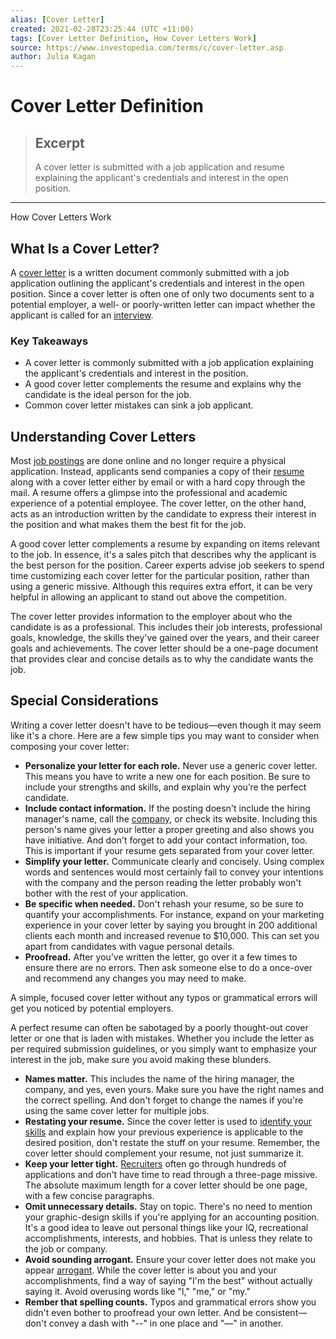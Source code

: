 ```yaml
---
alias: [Cover Letter]
created: 2021-02-28T23:25:44 (UTC +11:00)
tags: [Cover Letter Definition, How Cover Letters Work]
source: https://www.investopedia.com/terms/c/cover-letter.asp
author: Julia Kagan
---
```


# Cover Letter Definition

> ## Excerpt
> A cover letter is submitted with a job application and resume explaining the applicant's credentials and interest in the open position.

---

How Cover Letters Work
## What Is a Cover Letter?

A [cover letter](https://www.investopedia.com/articles/personal-finance/083115/financial-analyst-cover-letters-get-you-hired.asp) is a written document commonly submitted with a job application outlining the applicant's credentials and interest in the open position. Since a cover letter is often one of only two documents sent to a potential employer, a well- or poorly-written letter can impact whether the applicant is called for an [interview](https://www.investopedia.com/articles/personal-finance/010516/4-things-you-should-never-reveal-during-job-interview.asp).

### Key Takeaways

-   A cover letter is commonly submitted with a job application explaining the applicant's credentials and interest in the position.
-   A good cover letter complements the resume and explains why the candidate is the ideal person for the job.
-   Common cover letter mistakes can sink a job applicant.

## Understanding Cover Letters

Most [job postings](https://www.investopedia.com/financial-edge/0711/9-different-ways-to-find-a-new-job.aspx) are done online and no longer require a physical application. Instead, applicants send companies a copy of their [resume](https://www.investopedia.com/articles/financialcareers/10/investment-banking-resume.asp) along with a cover letter either by email or with a hard copy through the mail. A resume offers a glimpse into the professional and academic experience of a potential employee. The cover letter, on the other hand, acts as an introduction written by the candidate to express their interest in the position and what makes them the best fit for the job.

A good cover letter complements a resume by expanding on items relevant to the job. In essence, it's a sales pitch that describes why the applicant is the best person for the position. Career experts advise job seekers to spend time customizing each cover letter for the particular position, rather than using a generic missive. Although this requires extra effort, it can be very helpful in allowing an applicant to stand out above the competition.

The cover letter provides information to the employer about who the candidate is as a professional. This includes their job interests, professional goals, knowledge, the skills they've gained over the years, and their career goals and achievements. The cover letter should be a one-page document that provides clear and concise details as to why the candidate wants the job.

## Special Considerations

Writing a cover letter doesn't have to be tedious—even though it may seem like it's a chore. Here are a few simple tips you may want to consider when composing your cover letter:

-   **Personalize your letter for each role.** Never use a generic cover letter. This means you have to write a new one for each position. Be sure to include your strengths and skills, and explain why you’re the perfect candidate.
-   **Include contact information.** If the posting doesn't include the hiring manager's name, call the [company](https://www.investopedia.com/terms/c/company.asp), or check its website. Including this person's name gives your letter a proper greeting and also shows you have initiative. And don't forget to add your contact information, too. This is important if your resume gets separated from your cover letter.
-   **Simplify your letter.** Communicate clearly and concisely. Using complex words and sentences would most certainly fail to convey your intentions with the company and the person reading the letter probably won't bother with the rest of your application.
-   **Be specific when needed.** Don't rehash your resume, so be sure to quantify your accomplishments. For instance, expand on your marketing experience in your cover letter by saying you brought in 200 additional clients each month and increased revenue to $10,000. This can set you apart from candidates with vague personal details.
-   **Proofread.** After you’ve written the letter, go over it a few times to ensure there are no errors. Then ask someone else to do a once-over and recommend any changes you may need to make.

A simple, focused cover letter without any typos or grammatical errors will get you noticed by potential employers.

A perfect resume can often be sabotaged by a poorly thought-out cover letter or one that is laden with mistakes. Whether you include the letter as per required submission guidelines, or you simply want to emphasize your interest in the job, make sure you avoid making these blunders.

-   **Names matter.** This includes the name of the hiring manager, the company, and yes, even yours. Make sure you have the right names and the correct spelling. And don't forget to change the names if you're using the same cover letter for multiple jobs.
-   **Restating your resume.** Since the cover letter is used to [identify your skills](https://www.investopedia.com/articles/financialcareers/10/sell-your-skills.asp) and explain how your previous experience is applicable to the desired position, don't restate the stuff on your resume. Remember, the cover letter should complement your resume, not just summarize it.
-   **Keep your letter tight.** [Recruiters](https://www.investopedia.com/terms/h/headhunter.asp) often go through hundreds of applications and don't have time to read through a three-page missive. The absolute maximum length for a cover letter should be one page, with a few concise paragraphs.
-   **Omit unnecessary details.** Stay on topic. There's no need to mention your graphic-design skills if you're applying for an accounting position. It's a good idea to leave out personal things like your IQ, recreational accomplishments, interests, and hobbies. That is unless they relate to the job or company.
-   **Avoid sounding arrogant.** Ensure your cover letter does not make you appear [arrogant](https://www.investopedia.com/articles/financial-careers/09/10-coworker-personality-conflicts.asp). While the cover letter is about you and your accomplishments, find a way of saying "I'm the best" without actually saying it. Avoid overusing words like "I," "me," or "my."
-   **Rember that spelling counts.** Typos and grammatical errors show you didn't even bother to proofread your own letter. And be consistent—don't convey a dash with "--" in one place and "—" in another.
